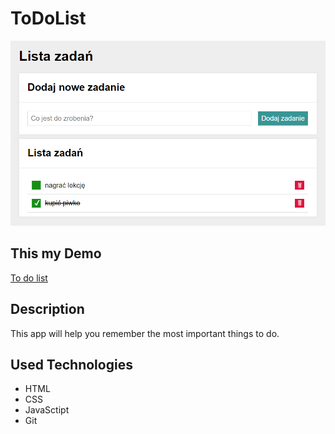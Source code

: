 # ToDoList
![ToDoList](https://github.com/mileni67/tasks/blob/main/images/todo.PNG?raw=true)


## This my Demo 
[To do list](mileni67.github.io/tasks/)

## Description
This app will help you remember the most important things to do.

## Used Technologies
- HTML
- CSS
- JavaSctipt
- Git

